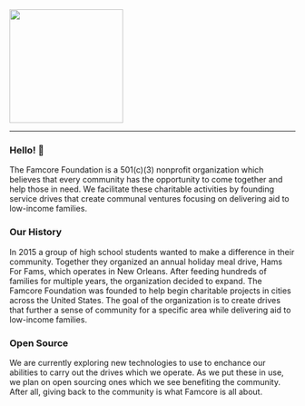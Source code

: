<img src='https://images.squarespace-cdn.com/content/v1/5a7d0db48fd4d29c2b217341/1602170066426-WFKAUT6OIBFS2A0L79IX/Main+Logo+FINAL.png?format=1500w' width='200px' />

---

### Hello! 👋
The Famcore Foundation is a 501(c)(3) nonprofit organization which believes that every community has the opportunity to come together and help those in need. We facilitate these charitable activities by founding service drives that create communal ventures focusing on delivering aid to low-income families.
### Our History
In 2015 a group of high school students wanted to make a difference in their community. Together they organized an annual holiday meal drive, Hams For Fams, which operates in New Orleans. After feeding hundreds of families for multiple years, the organization decided to expand. The Famcore Foundation was founded to help begin charitable projects in cities across the United States. The goal of the organization is to create drives that further a sense of community for a specific area while delivering aid to low-income families.
### Open Source
We are currently exploring new technologies to use to enchance our abilities to carry out the drives which we operate. As we put these in use, we plan on open sourcing ones which we see benefiting the community. After all, giving back to the community is what Famcore is all about.

